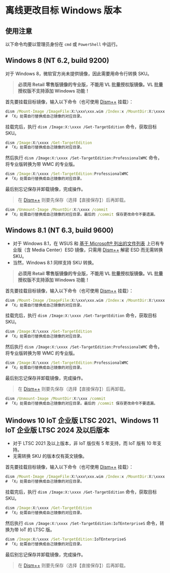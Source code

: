 # 离线更改目标 Windows 版本

## 使用注意
以下命令均要以管理员身份在 `cmd` 或 `PowerShell` 中运行。

## Windows 8 (NT 6.2, build 9200)

对于 Windows 8，微软官方尚未提供镜像，因此需要用命令行转换 SKU。
> **必须用 Retail 零售版镜像的专业版，不能用 VL 批量授权版镜像。VL 批量授权版不支持添加 Windows 功能！**

首先要挂载目标镜像，输入以下命令（也可使用 [Dism++](https://github.com/Chuyu-Team/Dism-Multi-Language) 挂载）：

``` cmd
dism /Mount-Image /ImageFile:X:\xxx\xxx.wim /Index:x /MountDir:X:\xxxx
# 「X」处需自行替换成自己镜像的对应目录。
```

挂载完后，执行 `dism /Image:X:\xxxx /Get-TargetEdition` 命令，获取目标 SKU。

``` cmd
dism /Image:X:\xxxx /Get-TargetEdition
# 「X」处需自行替换成自己镜像的对应目录。
```

然后执行 `dism /Image:X:\xxxx /Set-TargetEdition:ProfessionalWMC` 命令，将专业版转换为带 WMC 的专业版。

``` cmd
dism /Image:X:\xxxx /Set-TargetEdition:ProfessionalWMC
# 「X」处需自行替换成自己镜像的对应目录。
```

最后别忘记保存并卸载镜像，完成操作。
> 在 [Dism++](https://github.com/Chuyu-Team/Dism-Multi-Language) 则要先保存（选择【直接保存】）后再卸载。

``` cmd
dism /Unmount-Image /MountDir:X:\xxxx /commit
# 「X」处需自行替换成自己镜像的对应目录。最后的 /commit 保存更改命令不要遗漏。
```

## Windows 8.1 (NT 6.3, build 9600)

- 对于 Windows 8.1，在 WSUS 和 [基于 Microsoft® 列出的文件列表](https://files.rg-adguard.net/language/138dda8e-bacd-0d47-cc74-af23f9f489a0) 上已有专业版（含 Media Center）ESD 镜像，只需用 [Dism++](https://github.com/Chuyu-Team/Dism-Multi-Language) 解密 ESD 而无需转换 SKU。
- 当然，Windows 8.1 同样支持 SKU 转换。

> **必须用 Retail 零售版镜像的专业版，不能用 VL 批量授权版镜像。VL 批量授权版不支持添加 Windows 功能！**

首先要挂载目标镜像，输入以下命令（也可使用 [Dism++](https://github.com/Chuyu-Team/Dism-Multi-Language) 挂载）：

``` cmd
dism /Mount-Image /ImageFile:X:\xxx\xxx.wim /Index:x /MountDir:X:\xxxx
# 「X」处需自行替换成自己镜像的对应目录。
```

挂载完后，执行 `dism /Image:X:\xxxx /Get-TargetEdition` 命令，获取目标 SKU。

``` cmd
dism /Image:X:\xxxx /Get-TargetEdition
# 「X」处需自行替换成自己镜像的对应目录。
```

然后执行 `dism /Image:X:\xxxx /Set-TargetEdition:ProfessionalWMC` 命令，将专业版转换为带 WMC 的专业版。

``` cmd
dism /Image:X:\xxxx /Set-TargetEdition:ProfessionalWMC
# 「X」处需自行替换成自己镜像的对应目录。
```

最后别忘记保存并卸载镜像，完成操作。
> 在 [Dism++](https://github.com/Chuyu-Team/Dism-Multi-Language) 则要先保存（选择【直接保存】）后再卸载。

``` cmd
dism /Unmount-Image /MountDir:X:\xxx /commit
# 「X」处需自行替换成自己镜像的对应目录。最后的 /commit 保存更改命令不要遗漏。
```

## Windows 10 IoT 企业版 LTSC 2021、Windows 11 IoT 企业版 LTSC 2024 及以后版本

- 对于 LTSC 2021 及以上版本，非 IoT 版仅有 5 年支持，而 IoT 版有 10 年支持。
- 无需转换 SKU 的版本仅有英文镜像。

首先要挂载目标镜像，输入以下命令（也可使用 [Dism++](https://github.com/Chuyu-Team/Dism-Multi-Language) 挂载）：

``` cmd
dism /Mount-Image /ImageFile:X:\xxx\xxx.wim /Index:x /MountDir:X:\xxxx
# 「X」处需自行替换成自己镜像的对应目录。
```

挂载完后，执行 `dism /Image:X:\xxxx /Get-TargetEdition` 命令，获取目标 SKU。

``` cmd
dism /Image:X:\xxxx /Get-TargetEdition
# 「X」处需自行替换成自己镜像的对应目录。
```

然后执行 `dism /Image:X:\xxxx /Set-TargetEdition:IoTEnterpriseS` 命令，转换为带 IoT 的 LTSC 版。

``` cmd
dism /Image:X:\xxxx /Set-TargetEdition:IoTEnterpriseS
# 「X」处需自行替换成自己镜像的对应目录。
```

最后别忘记保存并卸载镜像，完成操作。
> 在 [Dism++](https://github.com/Chuyu-Team/Dism-Multi-Language) 则要先保存（选择【直接保存】）后再卸载。
